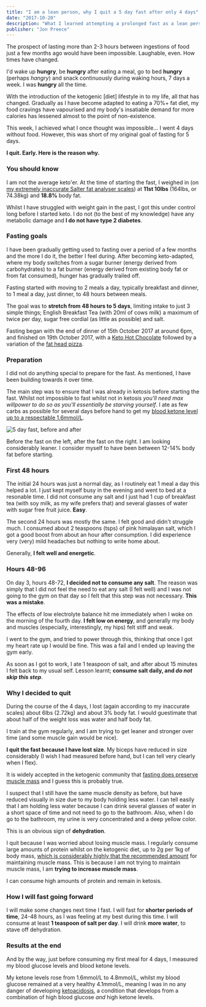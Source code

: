 ```yaml
---
title: "I am a lean person, why I quit a 5 day fast after only 4 days"
date: "2017-10-20"
description: "What I learned attempting a prolonged fast as a lean person"
publisher: "Jon Preece"
---
```


The prospect of lasting more than 2-3 hours between ingestions of food just a few months ago would have been impossible.  Laughable, even.  How times have changed.

I'd wake up **hungry**, be **hungry** after eating a meal, go to bed **hungry** (perhaps *hangry*) and snack continuously during waking hours, 7 days a week.  I was **hungry** all the time.

With the introduction of the ketogenic [diet] lifestyle in to my life, all that has changed.  Gradually as I have become adapted to eating a 70%+ fat diet, my food cravings have vapourised and my body's insatiable demand for more calories has lessened almost to the point of non-existence.

This week, I achieved what I once thought was impossible... I went 4 days without food.  However, this was short of my original goal of fasting for 5 days.

**I quit.  Early.  Here is the reason why.**

### You should know

I am not the average keto'er.  At the time of starting the fast, I weighed in (on [my extremely inaccurate Salter fat analyser scales](https://www.amazon.co.uk/Salter-Analyser-Bathroom-Measure-Percentage/dp/B003X3A3EY/ref=sr_1_4_a_it?ie=UTF8&qid=1508460252&sr=8-4&keywords=body+fat+scales)) at **11st 10lbs** (164lbs, or 74.38kg) and **18.8%** body fat.

Whilst I have struggled with weight gain in the past, I got this under control long before I started keto.  I do not (to the best of my knowledge) have any metabolic damage and **I do not have type 2 diabetes**.

### Fasting goals
I have been gradually getting used to fasting over a period of a few months and the more I do it, the better I feel during.  After becoming keto-adapted, where my body switches from a sugar burner (energy derived from carbohydrates) to a fat burner (energy derived from existing body fat or from fat consumed), hunger has gradually trailed off.

Fasting started with moving to 2 meals a day, typically breakfast and dinner, to 1 meal a day, just dinner, to 48 hours between meals.

The goal was to **stretch from 48 hours to 5 days**, limiting intake to just 3 simple things;  English Breakfast Tea (with 20ml of cows milk) a maximum of twice per day, sugar free cordial (as little as possible) and salt.

Fasting began with the end of dinner of 15th October 2017 at around 6pm, and finished on 19th October 2017, with a [Keto Hot Chocolate](/recipes/keto-hot-chocolate) followed by a variation of the [fat head pizza](/recipes/fat-head-pizza).

### Preparation
I did not do anything special to prepare for the fast.  As mentioned, I have been building towards it over time.

The main step was to ensure that I was already in ketosis before starting the fast.  Whilst not impossible to fast whilst not in ketosis *you'll need max willpower to do so as you'll essentially be starving yourself*.  I ate as few carbs as possible for several days before hand to get my [blood ketone level up to a respectable 1.6mmol/L](https://www.instagram.com/p/BaMdkW8nmVU/?taken-by=ketogenic_family).

![5 day fast, before and after](/img/5-day-fast-before-after.png "5 day fast, before and after")

Before the fast on the left, after the fast on the right.  I am looking considerably leaner.  I consider myself to have been between 12-14% body fat before starting.

### First 48 hours

The initial 24 hours was just a normal day, as I routinely eat 1 meal a day this helped a lot.  I just kept myself busy in the evening and went to bed at a resonable time.  I did not consume any salt and I just had 1 cup of breakfast tea (with soy milk, as my wife prefers that) and several glasses of water with sugar free fruit juice.  **Easy**.

The second 24 hours was mostly the same.  I felt good and didn't struggle much.  I consumed about 2 teaspoons (tsps) of pink himalayan salt, which I got a good boost from about an hour after consumption.  I did experience very (very) mild headaches but nothing to write home about.

Generally, **I felt well and energetic**.

### Hours 48-96

On day 3, hours 48-72, **I decided not to consume any salt**.  The reason was simply that I did not feel the need to eat any salt (I felt well) and I was not going to the gym on that day so I felt that this step was not necessary.  **This was a mistake**.

The effects of low electrolyte balance hit me immediately when I woke on the morning of the fourth day.  **I felt low on energy**, and generally my body and muscles (especially, interestingly, my hips) felt stiff and weak.

I went to the gym, and tried to power through this, thinking that once I got my heart rate up I would be fine.  This was a fail and I ended up leaving the gym early.

As soon as I got to work, I ate 1 teaspoon of salt, and after about 15 minutes I felt back to my usual self.  Lesson learnt; **consume salt daily, and *do not skip this step***.

### Why I decided to quit

During the course of the 4 days, I lost (again according to my inaccurate scales) about 6lbs (2.72kg) and about 3% body fat.  I would guestimate that about half of the weight loss was water and half body fat.

I train at the gym regularly, and I am trying to get leaner and stronger over time (and some muscle gain would be nice).

**I quit the fast because I have lost size**.  My biceps have reduced in size considerably (I wish I had measured before hand, but I can tell very clearly when I flex).

It is widely accepted in the ketogenic community that [fasting does preserve muscle mass](https://ketogenic.com/performance/will-lose-muscle-ketogenic-diet/) and I guess this is probably true.

I suspect that I still have the same muscle density as before, but have reduced visually in size due to my body holding less water.  I can tell easily that I am holding less water because I can drink several glasses of water in a short space of time and not need to go to the bathroom.  Also, when I do go to the bathroom, my urine is very concentrated and a deep yellow color.

 This is an obvious sign of **dehydration**.

 I quit because I was worried about losing muscle mass.  I regularly consume large amounts of protein whilst on the ketogenic diet, up to 2g per 1kg of body mass, [which is considerably highly that the recommended amount](https://www.dietdoctor.com/how-much-protein-can-you-eat-in-ketosis) for maintaining muscle mass.  This is because I am not trying to maintain muscle mass, I am **trying to increase muscle mass**.

 I can consume high amounts of protein and remain in ketosis.

### How I will fast going forward

I will make some changes next time I fast.  I will fast for **shorter periods of time**, 24-48 hours, as I was feeling at my best during this time.  I will consume at least **1 teaspoon of salt per day**.  I will drink **more water**, to stave off dehydration.

### Results at the end

And by the way, just before consuming my first meal for 4 days, I measured my blood glucose levels and blood ketone levels.

My ketone levels rose from 1.6mmol/L to 4.8mmol/L, whilst my blood glucose remained at a very healthy 4.1mmol/L, meaning I was in no any danger of developing [ketoacidosis](https://www.nhs.uk/conditions/diabetic-ketoacidosis/Pages/Introduction.aspx), a condition that develops from a combination of high blood glucose *and* high ketone levels.

